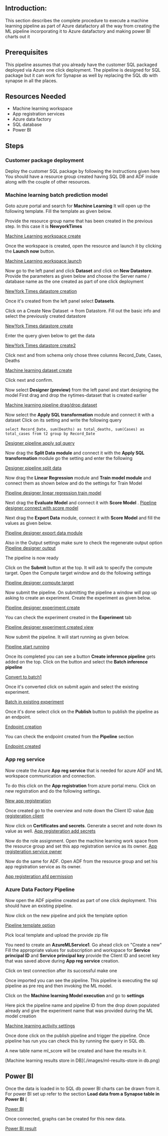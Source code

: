 ## Introduction:

This section describes the complete procedure to execute a machine learning pipeline as part of Azure datafactory all the way from creating the ML pipeline incorporating it to Azure datafactory and making power BI charts out it 

## Prerequisites

This pipeline assumes that you already have the customer SQL packaged deployed via Azure one click deployment. 
The pipeline is designed for SQL package but it can work for Synapse as well by replacing the SQL db with synapse in all the places.

## Resources Needed
  - Machine learning workspace
  - App registration services
  - Azure data factory
  - SQL database
  - Power BI

## Steps

### Customer package deployment

Deploy the customer SQL package by following the instructions given here<hyperlink to NYtimes customer package> 
You should have a resource group created having SQL DB and ADF inside along with the couple of other resources.

### Machine learning batch prediction model

Goto azure portal and search for **Machine Learning**
It will open up the following template. Fill the template as given below.

Provide the resource group name that has been created in the previous step. In this case it is **NewyorkTimes**

[Machine Learning workspace create](./images/ML-ws-create.png)

Once the workspace is created, open the resource and launch it by clicking the **Launch now** button.

[Machine Learning workspace launch](./images/ml-ws-launch.png)


Now go to the left panel and click **Dataset** and click on **New Datastore**.
Provide the parameters as given below and choose the Server name / database name as the one created as part of one click deployment

[NewYork Times datastore creation](./images/nytimes-datastore-creation.png)

Once it's created from the left panel select **Datasets**. 

Click on a Create New Dataset -> from Datastore. Fill out the basic info and select the previously created datastore

[NewYork Times datastore create](./images/nytime-dataset-create.png)

Enter the query given below to get the data

[NewYork Times datastore create2](./images/nytime-dataset-create2.png)

Click next and from schema only chose three columns Record_Date, Cases, Deaths

[Machine learning dataset create](./images/ml-dataset-create4.png)

Click next and confirm.

Now select **Designer (preview)** from the left panel and start designing the model
First drag and drop the nytimes-dataset that is created earlier 

[Machine learning pipeline drag/drop dataset](./images/designer-pipeline-drag-dataset.png)

Now select the **Apply SQL transformation** module  and connect it with a dataset
Click on its setting and write the following query

`select Record_Date, sum(Deaths) as total_deaths, sum(Cases) as total_cases from t2 group by Record_Date`

[Designer pipeline apply sql query](./images/designer-pipeline-apply-sql.png)

Now drag the **Split Data module** and connect it with the **Apply SQL transformation** module go the setting and enter the following

[Designer pipeline split data](./images/designer-pipeline-split-data.png)

Now drag the **Linear Regression** module and **Train model module** and connect them as shown below and do the settings for Train Model

[Pipeline designer linear regression train model](./images/pipeline-design-linear-reg-train-model.png)

Next drag the **Evaluate Model** and connect it with **Score Model**
. 
[Pipeline designer connect with score model](./images/pipeline-design-score-eval.png)

Next drag the **Export Data** module, connect it with **Score Model** and fill the values as given below. 

[Pipeline designer export data module](./images/pipeline-design-exportdata.png)

Also in the Output settings make sure to check the regenerate output option
[Pipeline designer output](./images/pipeline-design-exp-data-output.png)


The pipeline is now ready

Click on the **Submit** button at the top. It will ask to specify the compute target.
Open the Compute target window and do the following settings

[Pipeline designer compute target](./images/design-pipeline-ct.png)

Now submit the pipeline. On submitting the pipeline a window will pop up asking to create an experiment. Create the experiment as given below.

[Pipeline designer experiment create](./images/design-pipeline-exp-create.png)

 You can check the experiment created in the **Experiment** tab

[Pipeline designer experiment created view](./images/exp-created-view.png)

Now submit the pipeline. It will start running as given below.

[Pipeline start running](./images/design-pipeline-start-running.png)

Once its completed you can see a button **Create inference pipeline** gets added on the top.
Click on the button and select the **Batch inference pipeline**

[Convert to batch1](./images/convert-to-batch1.png)

Once it's converted click on submit again and select the existing experiment.

[Batch in existing experiment](./images/batch-in-existing-exp.png)

Once it's done select click on the **Publish** button to publish the pipeline as an endpoint.

[Endpoint creation](./images/endpoint-creation.png)

You can check the endpoint created from the **Pipeline** section

[Endpoint created](./images/ep-created-view.png)




### App reg service 

Now create the Azure **App reg service** that is needed for azure ADF and ML workspace communication and connection. 

To do this click on the **App registration** from azure portal menu.
Click on new registration and do the following settings.

[New app registeration](./images/reg-app-create.png)

Once created go to the overview and note down the Client ID value
[App registeration client](./images/app-reg-client.png)


 Now click on **Certificates and secrets**. Generate a secret and note down its value as well. 
[App registeration add secrets](./images/app-reg-add-secret.png)

Now do the role assignment.
Open the  machine learning work space from the resource group and set this app registration service as its owner.
[App registeration service owner](./images/app-re-ws-permission.png)

Now do the same for ADF. Open ADF from the resource group and set his app registration service as its owner.

[App registeration afd permission](./images/app-reg-adf-permission.png)


### Azure Data Factory Pipeline

Now open the ADF pipeline created as part of one click deployment. This should have an existing pipeline.

Now click on the new pipeline and pick the template option

[Pipeline template option](./images/pipeline-from-template.png)

Pick local template and upload the provide zip file

You need to create  an **AzureMLService1**.
Go ahead click on "Create a new" 
Fill the appropriate values for subscription and workspace for **Service principal ID** and **Service principal key** provide the Client ID and secret key that was saved above during **App reg service** creation.

Click on test connection after its successful make one

Once imported you can see the pipeline. 
This pipeline is executing the sql pipeline as pre req and then invoking the ML model.

Click on the **Machine learning Model execution** and go to **settings**


Here pick the pipeline name and pipeline ID from the drop down populated already and give the experiment name that was provided during the ML model creation

[Machine learning activity settings](./images/ml-activity-setting.png)


Once done click on the publish pipeline and trigger the pipeline.
Once pipeline has run you can check this by running the query in SQL db.

A new table name ml_score will be created and have the results in it.

[Machine learning results store in DB](./images/ml-results-store in db.png)





## Power BI 

Once the data is loaded in to SQL db power BI charts can be drawn from it.
For power BI set up refer to the section **Load data from a Synapse table in Power BI**  (

[Power BI](https://github.com/ayesha-kr/covid-one-click-deployment/tree/master/datasets/covid-19/newyork-times/powerbi/README.md)

Once connected, graphs can be created for this new data.

[Power BI result](./images/power-bi.png)



